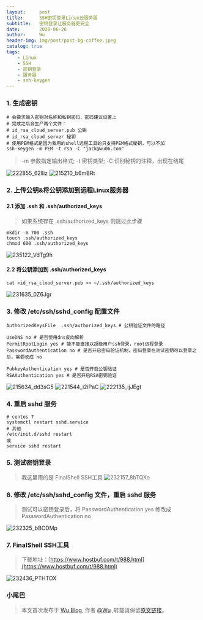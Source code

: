 ```yaml
---
layout:     post
title:      SSH密钥登录Linux云服务器
subtitle:   密钥登录让服务器更安全
date:       2020-06-26
author:     Wu
header-img: img/post/post-bg-coffee.jpeg
catalog: true
tags:
    - Linux
    - SSH
    - 密钥登录
    - 服务器
    - ssh-keygen
---
```


### 1. 生成密钥

```
# 会要求输入密钥对名称和私钥密码，密码建议设置上
# 完成之后会生产两个文件：
# id_rsa_cloud_server.pub 公钥
# id_rsa_cloud_server 秘钥
# 使用PEM格式是因为我用的shell远程工具的只支持PEM格式秘钥，可以不加
ssh-keygen -m PEM -t rsa -C "jack@wu06.com"
```

> -m 参数指定输出格式; -t 密钥类型; -C 识别秘钥的注释，出现在结尾

![222855_62lliz](https://cdn.jsdelivr.net/gh/yuexueyu/oss@master/uPic/20200625/222855_62lliz.png)
![215210_b6mBRt](https://cdn.jsdelivr.net/gh/yuexueyu/oss@master/uPic/20200625/215210_b6mBRt.png)

### 2. 上传公钥&将公钥添加到远程Linux服务器

#### 2.1 添加 .ssh 和 .ssh/authorized_keys

> 如果系统存在 .ssh/authorized_keys 则跳过此步骤

```
mkdir -m 700 .ssh
touch .ssh/authorized_keys
chmod 600 .ssh/authorized_keys
```

![235122_VdTg9h](https://cdn.jsdelivr.net/gh/yuexueyu/oss@master/uPic/20200625/235122_VdTg9h.png)

#### 2.2 将公钥添加到 .ssh/authorized_keys

```
cat <id_rsa_cloud_server.pub >> ~/.ssh/authorized_keys
```

![231635_0Z6Jgr](https://cdn.jsdelivr.net/gh/yuexueyu/oss@master/uPic/20200625/231635_0Z6Jgr.png)

### 3. 修改 /etc/ssh/sshd_config 配置文件

```
AuthorizedKeysFile	.ssh/authorized_keys # 公钥验证文件的路径

UseDNS no # 是否使用dns反向解析
PermitRootLogin yes # 能不能直接以超级用户ssh登录，root远程登录
PasswordAuthentication no # 是否开启密码验证机制，密码登录在测试密钥可以登录之后，需要改成 no

PubkeyAuthentication yes # 是否开启公钥验证
RSAAuthentication yes # 是否开启RSA密钥验证
```

![215634_dd3sG5](https://cdn.jsdelivr.net/gh/yuexueyu/oss@master/uPic/20200625/215634_dd3sG5.png)
![221544_i2iPaC](https://cdn.jsdelivr.net/gh/yuexueyu/oss@master/uPic/20200625/221544_i2iPaC.png)
![222135_ijJEgt](https://cdn.jsdelivr.net/gh/yuexueyu/oss@master/uPic/20200625/222135_ijJEgt.png)

### 4. 重启 sshd 服务

```
# centos 7
systemctl restart sshd.service
# 其他
/etc/init.d/sshd restart
或
service sshd restart
```

### 5. 测试密钥登录

> 我这里用的是 FinalShell SSH工具
![232157_8bTQXo](https://cdn.jsdelivr.net/gh/yuexueyu/oss@master/uPic/20200625/232157_8bTQXo.png)

### 6. 修改 /etc/ssh/sshd_config 文件，重启 sshd 服务

> 测试可以密钥登录后，将 PasswordAuthentication yes 修改成 PasswordAuthentication no

![232325_bBCDMp](https://cdn.jsdelivr.net/gh/yuexueyu/oss@master/uPic/20200625/232325_bBCDMp.png)

### 7. FinalShell SSH工具

> 下载地址：[https://www.hostbuf.com/t/988.html](https://www.hostbuf.com/t/988.html)

![232436_PTHTOX](https://cdn.jsdelivr.net/gh/yuexueyu/oss@master/uPic/20200625/232436_PTHTOX.png)

### 小尾巴

> 本文首次发布于 [Wu Blog](https://blog.wu06.com/), 作者 [@Wu](https://github.com/yuexueyu) ,转载请保留[原文链接](https://blog.wu06.com/2020/06/26/SSH密钥登录Linux云服务器/)。